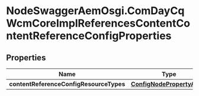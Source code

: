 # NodeSwaggerAemOsgi.ComDayCqWcmCoreImplReferencesContentContentReferenceConfigProperties

## Properties

Name | Type | Description | Notes
------------ | ------------- | ------------- | -------------
**contentReferenceConfigResourceTypes** | [**ConfigNodePropertyArray**](ConfigNodePropertyArray.md) |  | [optional] 


